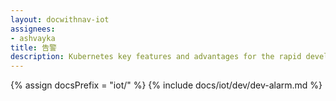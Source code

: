 ```yaml
---
layout: docwithnav-iot
assignees:
- ashvayka
title: 告警
description: Kubernetes key features and advantages for the rapid development of IoT projects and applications.
---
```


{% assign docsPrefix = "iot/" %}
{% include docs/iot/dev/dev-alarm.md %}

